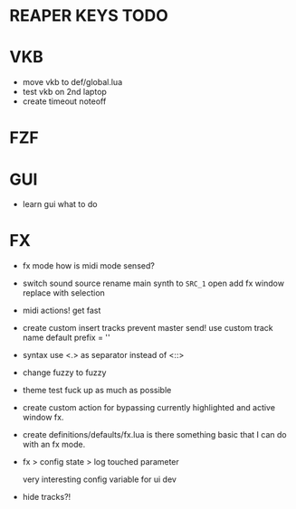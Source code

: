# REAPER KEYS TODO

# VKB
- move vkb to def/global.lua
- test vkb on 2nd laptop
- create timeout noteoff

# FZF

# GUI

- learn gui
    what to do

# FX

- fx mode
    how is midi mode sensed?

- switch sound source
    rename main synth to `SRC_1`
    open add fx window
    replace with selection

- midi actions!
    get fast

- create custom insert tracks
    prevent master send!
    use custom track name
    default prefix = ''

- syntax use <.> as separator instead of <::>

- change fuzzy to fuzzy

* theme
    test
    fuck up as much as possible

* create custom action for bypassing currently highlighted and active window fx.

* create definitions/defaults/fx.lua
    is there something basic that I can do with an fx mode.

* fx > config state > log touched parameter

    very interesting config variable for ui dev

* hide tracks?!
